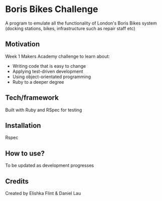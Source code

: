 # Boris Bikes Challenge

A program to emulate all the functionality of London's Boris Bikes system (docking stations, bikes, infrastructure such as repair staff etc)

## Motivation

Week 1 Makers Academy challenge to learn about:
* Writing code that is easy to change
* Applying test-driven development
* Using object-orientated programming
* Ruby to a deeper degree

## Tech/framework

Built with Ruby and RSpec for testing

## Installation

Rspec

## How to use?

To be updated as development progresses

## Credits

Created by Elishka Flint & Daniel Lau
